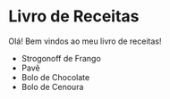 # Livro de Receitas

Olá! Bem vindos ao meu livro de receitas!

 - Strogonoff de Frango
 - Pavê
- Bolo de Chocolate
- Bolo de Cenoura
